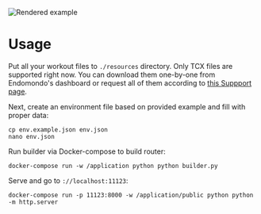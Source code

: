 ![Rendered example](https://i.imgur.com/aA9UgUc.png)

# Usage
Put all your workout files to `./resources` directory. Only TCX files are supported right now. You can download them one-by-one from Endomondo's dashboard or request all of them according to [this Suppport page](https://support.endomondo.com/hc/en-us/articles/360006081933-How-to-download-your-Endomondo-user-data-).

Next, create an environment file based on provided example and fill with proper data:
```
cp env.example.json env.json
nano env.json
```

Run builder via Docker-compose to build router:
```
docker-compose run -w /application python python builder.py
```

Serve and go to `://localhost:11123`:
```
docker-compose run -p 11123:8000 -w /application/public python python -m http.server
```